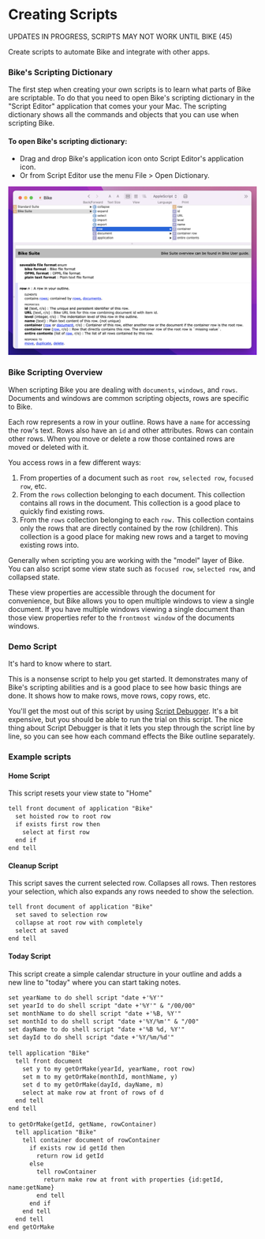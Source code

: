 # Creating Scripts

UPDATES IN PROGRESS, SCRIPTS MAY NOT WORK UNTIL BIKE (45)

Create scripts to automate Bike and integrate with other apps.

### Bike's Scripting Dictionary

The first step when creating your own scripts is to learn what parts of Bike are scriptable. To do that you need to open Bike's scripting dictionary in the "Script Editor" application that comes your your Mac. The scripting dictionary shows all the commands and objects that you can use when scripting Bike.

#### To open Bike's scripting dictionary:

* &#x20;Drag and drop Bike's application icon onto Script Editor's application icon.
* Or from Script Editor use the menu File > Open Dictionary.

![](<../.gitbook/assets/Screen Shot 2022-05-05 at 12.20.00 PM.png>)

### Bike Scripting Overview

When scripting Bike you are dealing with `documents`, `windows`, and `rows`. Documents and windows are common scripting objects, rows are specific to Bike.

Each row represents a row in your outline. Rows have a `name` for accessing the row's text. Rows also have an `id` and other attributes. Rows can contain other rows. When you move or delete a row those contained rows are moved or deleted with it.

You access rows in a few different ways:

1. From properties of a document such as `root row`, `selected row`, `focused row`, etc.
2. From the `rows` collection belonging to each document. This collection contains all rows in the document. This collection is a good place to quickly find existing rows.
3. From the `rows` collection belonging to each `row.` This collection contains only the rows that are directly contained by the  row (children). This collection is a good place for making new rows and a target to moving existing rows into.

Generally when scripting you are working with the "model" layer of Bike. You can also script some view state such as `focused row`,  `selected row`, and collapsed state.

These view properties are accessible through the document for convenience, but Bike allows you to open multiple windows to view a single document. If you have multiple windows viewing a single document than those view properties refer to the `frontmost window` of the documents windows.

### Demo Script

It's hard to know where to start.

This is a nonsense script to help you get started. It demonstrates many of Bike's scripting abilities and is a good place to see how basic things are done. It shows how to make rows, move rows, copy rows, etc.

You'll get the most out of this script by using [Script Debugger](https://latenightsw.com). It's a bit expensive, but you should be able to run the trial on this script. The nice thing about Script Debugger is that it lets you step through the script line by line, so you can see how each command effects the Bike outline separately.

### Example scripts

#### Home Script

This script resets your view state to "Home"

```
tell front document of application "Bike"
  set hoisted row to root row
  if exists first row then
    select at first row
  end if
end tell
```

#### Cleanup Script

This script saves the current selected row. Collapses all rows. Then restores your selection, which also expands any rows needed to show the selection.

```
tell front document of application "Bike"
  set saved to selection row
  collapse at root row with completely
  select at saved
end tell
```

#### Today Script

This script create a simple calendar structure in your outline and adds a new line to "today" where you can start taking notes.

```
set yearName to do shell script "date +'%Y'"
set yearId to do shell script "date +'%Y'" & "/00/00"
set monthName to do shell script "date +'%B, %Y'"
set monthId to do shell script "date +'%Y/%m'" & "/00"
set dayName to do shell script "date +'%B %d, %Y'"
set dayId to do shell script "date +'%Y/%m/%d'"

tell application "Bike"
  tell front document
    set y to my getOrMake(yearId, yearName, root row)
    set m to my getOrMake(monthId, monthName, y)
    set d to my getOrMake(dayId, dayName, m)
    select at make row at front of rows of d
  end tell
end tell

to getOrMake(getId, getName, rowContainer)
  tell application "Bike"
    tell container document of rowContainer
      if exists row id getId then
        return row id getId
      else
        tell rowContainer
          return make row at front with properties {id:getId, name:getName}
        end tell
      end if
    end tell
  end tell
end getOrMake

```
